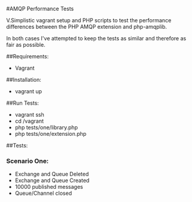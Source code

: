 #AMQP Performance Tests

V.Simplistic vagrant setup and PHP scripts to test the performance differences between the PHP AMQP extension
and php-amqplib.

In both cases I've attempted to keep the tests as similar and therefore as fair as possible.


##Requirements:
 - Vagrant
 
##Installation:
 - vagrant up
 
##Run Tests:
 - vagrant ssh
 - cd /vagrant
 - php tests/one/library.php
 - php tests/one/extension.php
 
 
##Tests:
### Scenario One:
  - Exchange and Queue Deleted 
  - Exchange and Queue Created
  - 10000 published messages
  - Queue/Channel closed